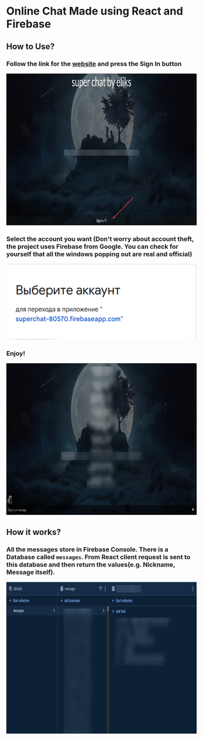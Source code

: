 # Online Chat Made using React and Firebase

## How to Use?
### Follow the link for the [website](https://elikschat.netlify.app/) and press the Sign In button

<img src="./readmefiles/SignIn.jpg" height="400" />

### Select the account you want (Don't worry about account theft, the project uses Firebase from Google. You can check for yourself that all the windows popping out are real and official)

<img src="./readmefiles/accounts.png" height="200" />

### Enjoy!

<img src="./readmefiles/chat.jpg" height="400" />

## How it works?

### All the messages store in Firebase Console. There is a Database called `messages`. From React client request is sent to this database and then return the values(e.g. Nickname, Message itself).

<img src="./readmefiles/db.png" height="400" />
